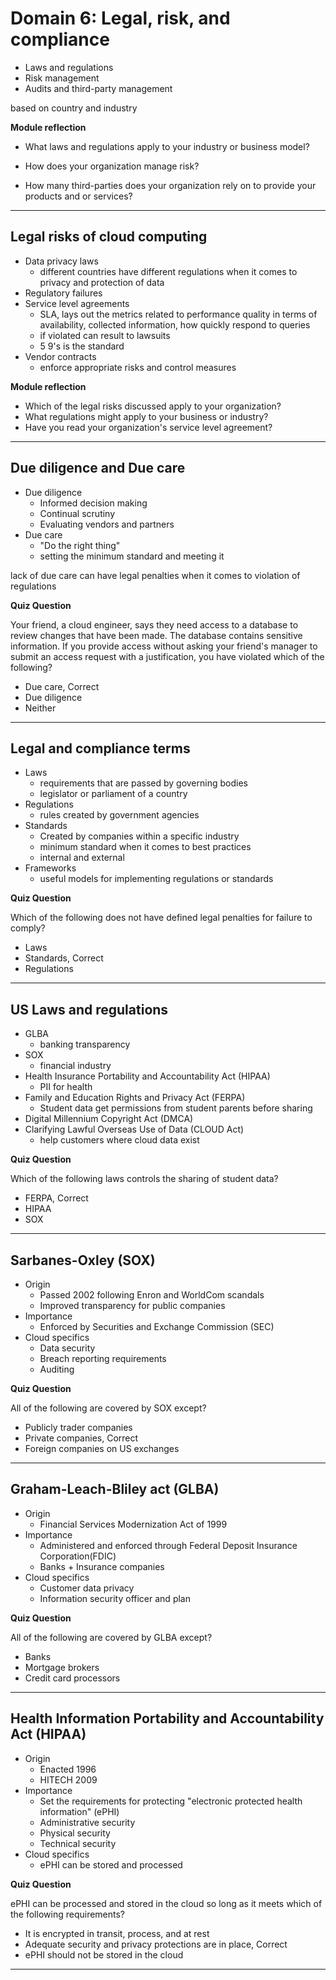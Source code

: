 # Domain 6: Legal, risk, and compliance

- Laws and regulations
- Risk management
- Audits and third-party management

based on country and industry

**Module reflection**

- What laws and regulations apply to your industry or business model?

- How does your organization manage risk?

- How many third-parties does your organization rely on to provide your products and or services?

---

## Legal risks of cloud computing

- Data privacy laws
  - different countries have different regulations when it comes to privacy and protection of data
- Regulatory failures
- Service level agreements
  - SLA, lays out the metrics related to performance quality in terms of availability, collected information, how quickly respond to queries
  - if violated can result to lawsuits
  - 5 9's is the standard
- Vendor contracts
  - enforce appropriate risks and control measures

**Module reflection**

- Which of the legal risks discussed apply to your organization?
- What regulations might apply to your business or industry?
- Have you read your organization's service level agreement?

---

## Due diligence and Due care

- Due diligence
  - Informed decision making
  - Continual scrutiny
  - Evaluating vendors and partners
- Due care
  - "Do the right thing"
  - setting the minimum standard and meeting it

lack of due care can have legal penalties when it comes to violation of regulations

**Quiz Question**

Your friend, a cloud engineer, says they need access to a database to review changes that have been made. The database contains sensitive information. If you provide access without asking your friend's manager to submit an access request with a justification, you have violated which of the following?

- Due care, Correct
- Due diligence
- Neither

---

## Legal and compliance terms

- Laws
  - requirements that are passed by governing bodies
  - legislator or parliament of a country
- Regulations
  - rules created by government agencies
- Standards
  - Created by companies within a specific industry
  - minimum standard when it comes to best practices
  - internal and external
- Frameworks
  - useful models for implementing regulations or standards

**Quiz Question**

Which of the following does not have defined legal penalties for failure to comply?

- Laws
- Standards, Correct
- Regulations

---

## US Laws and regulations

- GLBA
  - banking transparency
- SOX
  - financial industry
- Health Insurance Portability and Accountability Act (HIPAA)
  - PII for health
- Family and Education Rights and Privacy Act (FERPA)
  - Student data get permissions from student parents before sharing
- Digital Millennium Copyright Act (DMCA)
- Clarifying Lawful Overseas Use of Data (CLOUD Act)
  - help customers where cloud data exist

**Quiz Question**

Which of the following laws controls the sharing of student data?

- FERPA, Correct
- HIPAA
- SOX

---

## Sarbanes-Oxley (SOX)

- Origin
  - Passed 2002 following Enron and WorldCom scandals
  - Improved transparency for public companies
- Importance
  - Enforced by Securities and Exchange Commission (SEC)
- Cloud specifics
  - Data security
  - Breach reporting requirements
  - Auditing

**Quiz Question**

All of the following are covered by SOX except?

- Publicly trader companies
- Private companies, Correct
- Foreign companies on US exchanges

---

## Graham-Leach-Bliley act (GLBA)

- Origin
  - Financial Services Modernization Act of 1999
- Importance
  - Administered and enforced through Federal Deposit Insurance Corporation(FDIC)
  - Banks + Insurance companies
- Cloud specifics
  - Customer data privacy
  - Information security officer and plan

**Quiz Question**

All of the following are covered by GLBA except?

- Banks
- Mortgage brokers
- Credit card processors

---

## Health Information Portability and Accountability Act (HIPAA)

- Origin
  - Enacted 1996
  - HITECH 2009
- Importance
  - Set the requirements for protecting "electronic protected health information" (ePHI)
  - Administrative security
  - Physical security
  - Technical security
- Cloud specifics
  - ePHI can be stored and processed

**Quiz Question**

ePHI can be processed and stored in the cloud so long as it meets which of the following requirements?

- It is encrypted in transit, process, and at rest
- Adequate security and privacy protections are in place, Correct
- ePHI should not be stored in the cloud

---
